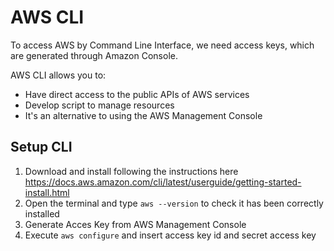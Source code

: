 # AWS CLI
To access AWS by Command Line Interface, we need access keys, which are generated through Amazon Console.

AWS CLI allows you to:
- Have direct access to the public APIs of AWS services
- Develop script to manage resources
- It's an alternative to using the AWS Management Console

## Setup CLI
1. Download and install following the instructions here https://docs.aws.amazon.com/cli/latest/userguide/getting-started-install.html
2. Open the terminal and type `aws --version` to check it has been correctly installed
3. Generate Acces Key from AWS Management Console
4. Execute `aws configure` and insert access key id and secret access key
